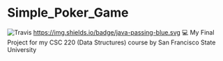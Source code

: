 # Simple_Poker_Game 
![Travis](https://img.shields.io/travis/USER/REPO.svg)
https://img.shields.io/badge/java-passing-blue.svg
💻 My Final Project for my CSC 220 (Data Structures) course by San Francisco State University

